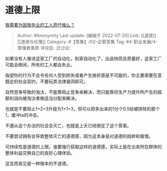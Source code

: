 # 道德上限
[我需要为因我失业的工人而忏悔么？](https://www.zhihu.com/question/539963120/answer/2583124695)

> Author: #Anonymity
> Last update: [编辑于 2022-07-20]
> Link: [[道德]] [[道德与伦理]]
> Category: #【答集】/02-企管答集
> Tag: #4-职业发展/4-管理者素质 
> 评论区:
> 泛讨论:

如果没有人推进这家工厂的自动化，别家自动化了，出品快而且质量好，这家工厂可能会倒闭，所有的工人都会失业。

指望你的行为不会令任何人受到损失或者产生挫折感是不可能的，你主要需要在意既定的社会契约，不要玩弄法律漏洞即可。

自然竞争导致的淘汰，不能靠阻止竞争来解决，而只能靠将生产力提升所产生的超额利润向被淘汰者做适当分配来解决。

也就是不要阻止1+2=3升级为1+1=3，但可以把多出来的1分个0.5给被排除的那个1，缓冲ta的冲击。

不遵从这个办法的社会会灭亡，也就是上天已经限定了这个答案。

不要尝试拥有会导致整体灭亡的道德感，因为这本身是对道德的挑衅和傲慢。

可持续性是道德的上限。谁要强行获取这样的道德感，实际上是在出卖所在群体的整体利益交换自己的良好心理体验。

这显而易见是一种根本的不道德。
